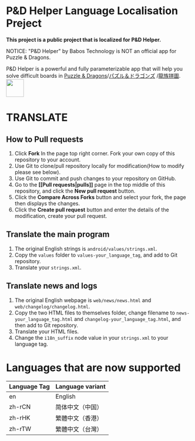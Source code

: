 ﻿P&D Helper Language Localisation Preject
======
**This project is a public project that is localized for P&D Helper.**

NOTICE: "P&D Helper" by Babos Technology is NOT an official app for Puzzle & Dragons.

P&D Helper is a powerful and fully parameterizable app that will help you solve difficult boards in [Puzzle & Dragons](https://www.puzzleanddragons.us/)/[パズル＆ドラゴンズ](http://pad.gungho.jp)
/[龍族拼圖](https://pad.gungho.jp/hktw/pad/).  
<a href="https://play.google.com/store/apps/details?id=com.lt.padhelper"><img src="https://play.google.com/intl/en_us/badges/images/generic/en-play-badge.png" height="48"></a>

# TRANSLATE
## How to **Pull requests**
1. Click **Fork** In the page top right corner. Fork your own copy of this repository to your account.
1. Use Git to clone/pull repository locally for modification(How to modify please see below).
1. Use Git to commit and push changes to your repository on GitHub.
1. Go to the **[[Pull requests|pulls]]** page in the top middle of this repository, and click the **New pull request** button.
1. Click the **Compare Across Forks** button and select your fork, the page then displays the changes.
1. Click the **Create pull request** button and enter the details of the modification, create your pull request.
## Translate the main program
1. The original English strings is `android/values/strings.xml`.
1. Copy the `values` folder to `values-your_language_tag`, and add to Git repository.
1. Translate your `strings.xml`.
## Translate news and logs
1. The original English webpage is `web/news/news.html` and `web/changelog/changelog.html`.
1. Copy the two HTML files to themselves folder, change filename to `news-your_language_tag.html` and `changelog-your_language_tag.html`, and then add to Git repository.
1. Translate your HTML files.
1. Change the `i18n_suffix` node value in your `strings.xml` to your language tag.
# Languages that are now supported
| Language Tag | Language variant |
| --- | --- |
| en | English |
| zh-rCN | 简体中文（中国） |
| zh-rHK | 繁體中文（香港） |
| zh-rTW | 繁體中文（台灣） |